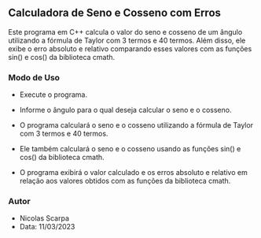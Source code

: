 ## Calculadora de Seno e Cosseno com Erros
Este programa em C++ calcula o valor do seno e cosseno de um ângulo utilizando a fórmula de Taylor com 3 termos e 40 termos. Além disso, ele exibe o erro absoluto e relativo comparando esses valores com as funções sin() e cos() da biblioteca cmath.

### Modo de Uso
* Execute o programa.

* Informe o ângulo para o qual deseja calcular o seno e o cosseno.

* O programa calculará o seno e o cosseno utilizando a fórmula de Taylor com 3 termos e 40 termos.

* Ele também calculará o seno e o cosseno usando as funções sin() e cos() da biblioteca cmath.

* O programa exibirá o valor calculado e os erros absoluto e relativo em relação aos valores obtidos com as funções da biblioteca cmath.

### Autor

* Nicolas Scarpa
* Data: 11/03/2023